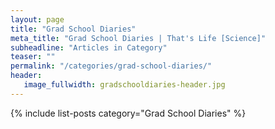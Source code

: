 ```yaml
---
layout: page
title: "Grad School Diaries"
meta_title: "Grad School Diaries | That's Life [Science]"
subheadline: "Articles in Category"
teaser: ""
permalink: "/categories/grad-school-diaries/"
header:
   image_fullwidth: gradschooldiaries-header.jpg
---
```

{% include list-posts category="Grad School Diaries" %}
